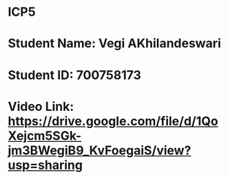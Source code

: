 # ICP5

# Student Name: Vegi AKhilandeswari
# Student ID: 700758173
# Video Link:  https://drive.google.com/file/d/1QoXejcm5SGk-jm3BWegiB9_KvFoegaiS/view?usp=sharing
